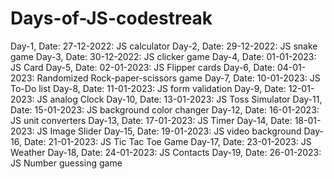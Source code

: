 # Days-of-JS-codestreak
Day-1, Date: 27-12-2022: JS calculator
Day-2, Date: 29-12-2022: JS snake game
Day-3, Date: 30-12-2022: JS clicker game
Day-4, Date: 01-01-2023: JS Card
Day-5, Date: 02-01-2023: JS Flipper cards
Day-6, Date: 04-01-2023: Randomized Rock-paper-scissors game
Day-7, Date: 10-01-2023: JS To-Do list
Day-8, Date: 11-01-2023: JS form validation
Day-9, Date: 12-01-2023: JS analog Clock
Day-10, Date: 13-01-2023: JS Toss Simulator
Day-11, Date: 15-01-2023: JS background color changer
Day-12, Date: 16-01-2023: JS unit converters
Day-13, Date: 17-01-2023: JS Timer
Day-14, Date: 18-01-2023: JS Image Slider
Day-15, Date: 19-01-2023: JS video background
Day-16, Date: 21-01-2023: JS Tic Tac Toe Game
Day-17, Date: 23-01-2023: JS Weather
Day-18, Date: 24-01-2023: JS Contacts
Day-19, Date: 26-01-2023: JS Number guessing game
